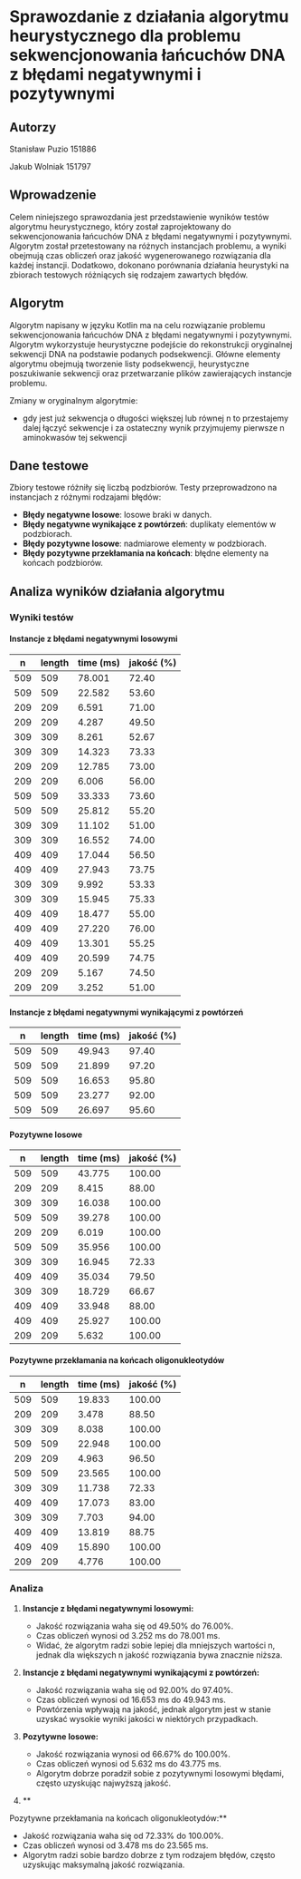 # Sprawozdanie z działania algorytmu heurystycznego dla problemu sekwencjonowania łańcuchów DNA z błędami negatywnymi i pozytywnymi

## Autorzy
Stanisław Puzio 151886

Jakub Wolniak 151797

## Wprowadzenie
Celem niniejszego sprawozdania jest przedstawienie wyników testów algorytmu heurystycznego, który został zaprojektowany do sekwencjonowania łańcuchów DNA z błędami negatywnymi i pozytywnymi. Algorytm został przetestowany na różnych instancjach problemu, a wyniki obejmują czas obliczeń oraz jakość wygenerowanego rozwiązania dla każdej instancji. Dodatkowo, dokonano porównania działania heurystyki na zbiorach testowych różniących się rodzajem zawartych błędów.

## Algorytm
Algorytm napisany w języku Kotlin ma na celu rozwiązanie problemu sekwencjonowania łańcuchów DNA z błędami negatywnymi i pozytywnymi. Algorytm wykorzystuje heurystyczne podejście do rekonstrukcji oryginalnej sekwencji DNA na podstawie podanych podsekwencji. Główne elementy algorytmu obejmują tworzenie listy podsekwencji, heurystyczne poszukiwanie sekwencji oraz przetwarzanie plików zawierających instancje problemu.

Zmiany w oryginalnym algorytmie:
 - gdy jest już sekwencja o długości większej lub równej n to przestajemy dalej łączyć sekwencje i za ostateczny wynik przyjmujemy pierwsze n aminokwasów tej sekwencji 

## Dane testowe
Zbiory testowe różniły się liczbą podzbiorów. Testy przeprowadzono na instancjach z różnymi rodzajami błędów:
- **Błędy negatywne losowe**: losowe braki w danych.
- **Błędy negatywne wynikające z powtórzeń**: duplikaty elementów w podzbiorach.
- **Błędy pozytywne losowe**: nadmiarowe elementy w podzbiorach.
- **Błędy pozytywne przekłamania na końcach**: błędne elementy na końcach podzbiorów.

## Analiza wyników działania algorytmu

### Wyniki testów

#### Instancje z błędami negatywnymi losowymi

| n   | length | time (ms)    | jakość (%) |
|-----|--------|--------------|------------|
| 509 | 509    | 78.001       | 72.40      |
| 509 | 509    | 22.582       | 53.60      |
| 209 | 209    | 6.591        | 71.00      |
| 209 | 209    | 4.287        | 49.50      |
| 309 | 309    | 8.261        | 52.67      |
| 309 | 309    | 14.323       | 73.33      |
| 209 | 209    | 12.785       | 73.00      |
| 209 | 209    | 6.006        | 56.00      |
| 509 | 509    | 33.333       | 73.60      |
| 509 | 509    | 25.812       | 55.20      |
| 309 | 309    | 11.102       | 51.00      |
| 309 | 309    | 16.552       | 74.00      |
| 409 | 409    | 17.044       | 56.50      |
| 409 | 409    | 27.943       | 73.75      |
| 309 | 309    | 9.992        | 53.33      |
| 309 | 309    | 15.945       | 75.33      |
| 409 | 409    | 18.477       | 55.00      |
| 409 | 409    | 27.220       | 76.00      |
| 409 | 409    | 13.301       | 55.25      |
| 409 | 409    | 20.599       | 74.75      |
| 209 | 209    | 5.167        | 74.50      |
| 209 | 209    | 3.252        | 51.00      |

#### Instancje z błędami negatywnymi wynikającymi z powtórzeń

| n   | length | time (ms)    | jakość (%) |
|-----|--------|--------------|------------|
| 509 | 509    | 49.943       | 97.40      |
| 509 | 509    | 21.899       | 97.20      |
| 509 | 509    | 16.653       | 95.80      |
| 509 | 509    | 23.277       | 92.00      |
| 509 | 509    | 26.697       | 95.60      |

#### Pozytywne losowe

| n   | length | time (ms)    | jakość (%) |
|-----|--------|--------------|------------|
| 509 | 509    | 43.775       | 100.00     |
| 209 | 209    | 8.415        | 88.00      |
| 309 | 309    | 16.038       | 100.00     |
| 509 | 509    | 39.278       | 100.00     |
| 209 | 209    | 6.019        | 100.00     |
| 509 | 509    | 35.956       | 100.00     |
| 309 | 309    | 16.945       | 72.33      |
| 409 | 409    | 35.034       | 79.50      |
| 309 | 309    | 18.729       | 66.67      |
| 409 | 409    | 33.948       | 88.00      |
| 409 | 409    | 25.927       | 100.00     |
| 209 | 209    | 5.632        | 100.00     |

#### Pozytywne przekłamania na końcach oligonukleotydów

| n   | length | time (ms)    | jakość (%) |
|-----|--------|--------------|------------|
| 509 | 509    | 19.833       | 100.00     |
| 209 | 209    | 3.478        | 88.50      |
| 309 | 309    | 8.038        | 100.00     |
| 509 | 509    | 22.948       | 100.00     |
| 209 | 209    | 4.963        | 96.50      |
| 509 | 509    | 23.565       | 100.00     |
| 309 | 309    | 11.738       | 72.33      |
| 409 | 409    | 17.073       | 83.00      |
| 309 | 309    | 7.703        | 94.00      |
| 409 | 409    | 13.819       | 88.75      |
| 409 | 409    | 15.890       | 100.00     |
| 209 | 209    | 4.776        | 100.00     |

### Analiza

1. **Instancje z błędami negatywnymi losowymi:**
   - Jakość rozwiązania waha się od 49.50% do 76.00%.
   - Czas obliczeń wynosi od 3.252 ms do 78.001 ms.
   - Widać, że algorytm radzi sobie lepiej dla mniejszych wartości n, jednak dla większych n jakość rozwiązania bywa znacznie niższa.

2. **Instancje z błędami negatywnymi wynikającymi z powtórzeń:**
   - Jakość rozwiązania waha się od 92.00% do 97.40%.
   - Czas obliczeń wynosi od 16.653 ms do 49.943 ms.
   - Powtórzenia wpływają na jakość, jednak algorytm jest w stanie uzyskać wysokie wyniki jakości w niektórych przypadkach.

3. **Pozytywne losowe:**
   - Jakość rozwiązania wynosi od 66.67% do 100.00%.
   - Czas obliczeń wynosi od 5.632 ms do 43.775 ms.
   - Algorytm dobrze poradził sobie z pozytywnymi losowymi błędami, często uzyskując najwyższą jakość.

4. **

Pozytywne przekłamania na końcach oligonukleotydów:**
   - Jakość rozwiązania waha się od 72.33% do 100.00%.
   - Czas obliczeń wynosi od 3.478 ms do 23.565 ms.
   - Algorytm radzi sobie bardzo dobrze z tym rodzajem błędów, często uzyskując maksymalną jakość rozwiązania.
